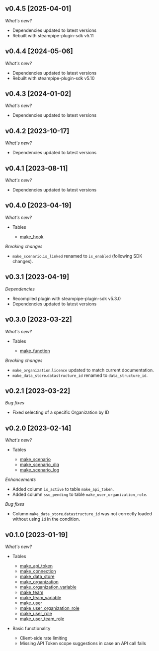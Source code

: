 ## v0.4.5 [2025-04-01]

_What's new?_

- Dependencies updated to latest versions
- Rebuilt with steampipe-plugin-sdk v5.11

## v0.4.4 [2024-05-06]

_What's new?_

- Dependencies updated to latest versions
- Rebuilt with steampipe-plugin-sdk v5.10

## v0.4.3 [2024-01-02]

_What's new?_

- Dependencies updated to latest versions

## v0.4.2 [2023-10-17]

_What's new?_

- Dependencies updated to latest versions

## v0.4.1 [2023-08-11]

_What's new?_

- Dependencies updated to latest versions

## v0.4.0 [2023-04-19]

_What's new?_

- Tables

  - [make_hook](https://github.com/marekjalovec/steampipe-plugin-make/blob/master/docs/tables/make_hook.md)

_Breaking changes_

- `make_scenario`.`is_linked` renamed to `is_enabled` (following SDK changes).

## v0.3.1 [2023-04-19]

_Dependencies_

  - Recompiled plugin with steampipe-plugin-sdk v5.3.0
  - Dependencies updated to latest versions

## v0.3.0 [2023-03-22]

_What's new?_

- Tables

  - [make_function](https://github.com/marekjalovec/steampipe-plugin-make/blob/master/docs/tables/make_function.md)

_Breaking changes_

- `make_organization`.`licence` updated to match current documentation.
- `make_data_store`.`datastructure_id` renamed to `data_structure_id`.

## v0.2.1 [2023-03-22]

_Bug fixes_

- Fixed selecting of a specific Organization by ID

## v0.2.0 [2023-02-14]

_What's new?_

- Tables

  - [make_scenario](https://github.com/marekjalovec/steampipe-plugin-make/blob/master/docs/tables/make_scenario.md)
  - [make_scenario_dlq](https://github.com/marekjalovec/steampipe-plugin-make/blob/master/docs/tables/make_scenario_dlq.md)
  - [make_scenario_log](https://github.com/marekjalovec/steampipe-plugin-make/blob/master/docs/tables/make_scenario_log.md)

_Enhancements_

  - Added column `is_active` to table `make_api_token`.
  - Added column `sso_pending` to table `make_user_organization_role`.

_Bug fixes_

  - Column `make_data_store`.`datastructure_id` was not correctly loaded without using `id` in the condition. 

## v0.1.0 [2023-01-19]

_What's new?_

- Tables

  - [make_api_token](https://github.com/marekjalovec/steampipe-plugin-make/blob/master/docs/tables/make_api_token.md)
  - [make_connection](https://github.com/marekjalovec/steampipe-plugin-make/blob/master/docs/tables/make_connection.md)
  - [make_data_store](https://github.com/marekjalovec/steampipe-plugin-make/blob/master/docs/tables/make_data_store.md)
  - [make_organization](https://github.com/marekjalovec/steampipe-plugin-make/blob/master/docs/tables/make_organization.md)
  - [make_organization_variable](https://github.com/marekjalovec/steampipe-plugin-make/blob/master/docs/tables/make_organization_variable.md)
  - [make_team](https://github.com/marekjalovec/steampipe-plugin-make/blob/master/docs/tables/make_team.md)
  - [make_team_variable](https://github.com/marekjalovec/steampipe-plugin-make/blob/master/docs/tables/make_team_variable.md)
  - [make_user](https://github.com/marekjalovec/steampipe-plugin-make/blob/master/docs/tables/make_user.md)
  - [make_user_organization_role](https://github.com/marekjalovec/steampipe-plugin-make/blob/master/docs/tables/make_user_organization_role.md)
  - [make_user_role](https://github.com/marekjalovec/steampipe-plugin-make/blob/master/docs/tables/make_user_role.md)
  - [make_user_team_role](https://github.com/marekjalovec/steampipe-plugin-make/blob/master/docs/tables/make_user_team_role.md)


- Basic functionality

  - Client-side rate limiting
  - Missing API Token scope suggestions in case an API call fails
